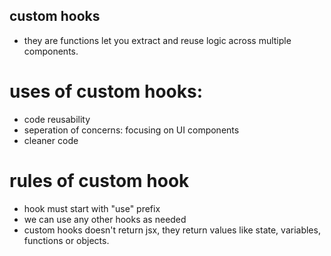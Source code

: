 ## custom hooks

- they are functions let you extract and reuse logic across multiple components.

# uses of custom hooks:
- code reusability
- seperation of concerns: focusing on UI components
- cleaner code

# rules of custom hook

- hook must start with "use" prefix
- we can use any other hooks as needed
- custom hooks doesn't return jsx, they return values like state, variables, functions or objects.
